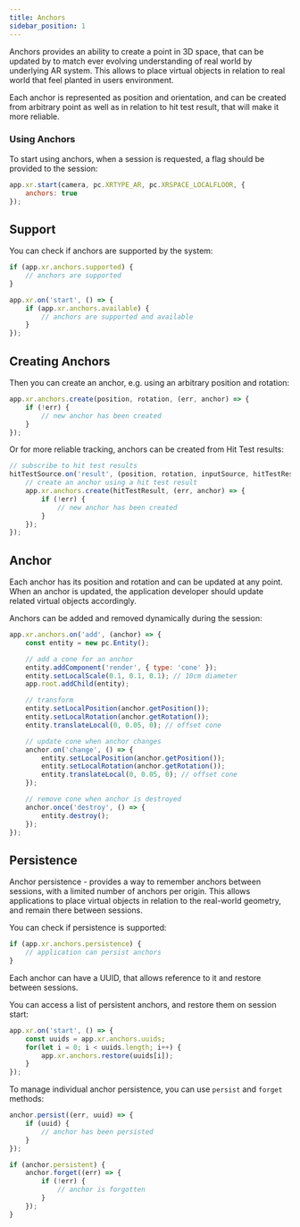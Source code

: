 ```yaml
---
title: Anchors
sidebar_position: 1
---
```


Anchors provides an ability to create a point in 3D space, that can be updated by to match ever evolving understanding of real world by underlying AR system. This allows to place virtual objects in relation to real world that feel planted in users environment.

Each anchor is represented as position and orientation, and can be created from arbitrary point as well as in relation to hit test result, that will make it more reliable.

### Using Anchors

To start using anchors, when a session is requested, a flag should be provided to the session:

```javascript
app.xr.start(camera, pc.XRTYPE_AR, pc.XRSPACE_LOCALFLOOR, {
    anchors: true
});
```

## Support

You can check if anchors are supported by the system:

```javascript
if (app.xr.anchors.supported) {
    // anchors are supported
}

app.xr.on('start', () => {
    if (app.xr.anchors.available) {
        // anchors are supported and available
    }
});
```

## Creating Anchors

Then you can create an anchor, e.g. using an arbitrary position and rotation:

```javascript
app.xr.anchors.create(position, rotation, (err, anchor) => {
    if (!err) {
        // new anchor has been created
    }
});
```

Or for more reliable tracking, anchors can be created from Hit Test results:

```javascript
// subscribe to hit test results
hitTestSource.on('result', (position, rotation, inputSource, hitTestResult) => {
    // create an anchor using a hit test result
    app.xr.anchors.create(hitTestResult, (err, anchor) => {
        if (!err) {
            // new anchor has been created
        }
    });
});
```

## Anchor

Each anchor has its position and rotation and can be updated at any point. When an anchor is updated, the application developer should update related virtual objects accordingly.

Anchors can be added and removed dynamically during the session:

```javascript
app.xr.anchors.on('add', (anchor) => {
    const entity = new pc.Entity();

    // add a cone for an anchor
    entity.addComponent('render', { type: 'cone' });
    entity.setLocalScale(0.1, 0.1, 0.1); // 10cm diameter
    app.root.addChild(entity);

    // transform
    entity.setLocalPosition(anchor.getPosition());
    entity.setLocalRotation(anchor.getRotation());
    entity.translateLocal(0, 0.05, 0); // offset cone

    // update cone when anchor changes
    anchor.on('change', () => {
        entity.setLocalPosition(anchor.getPosition());
        entity.setLocalRotation(anchor.getRotation());
        entity.translateLocal(0, 0.05, 0); // offset cone
    });

    // remove cone when anchor is destroyed
    anchor.once('destroy', () => {
        entity.destroy();
    });
});
```

## Persistence

Anchor persistence - provides a way to remember anchors between sessions, with a limited number of anchors per origin.
This allows applications to place virtual objects in relation to the real-world geometry, and remain there between sessions.

You can check if persistence is supported:

```javascript
if (app.xr.anchors.persistence) {
    // application can persist anchors
}
```

Each anchor can have a UUID, that allows reference to it and restore between sessions.

You can access a list of persistent anchors, and restore them on session start:

```javascript
app.xr.on('start', () => {
    const uuids = app.xr.anchors.uuids;
    for(let i = 0; i < uuids.length; i++) {
        app.xr.anchors.restore(uuids[i]);
    }
});
```

To manage individual anchor persistence, you can use `persist` and `forget` methods:

```javascript
anchor.persist((err, uuid) => {
    if (uuid) {
        // anchor has been persisted
    }
});
```

```javascript
if (anchor.persistent) {
    anchor.forget((err) => {
        if (!err) {
            // anchor is forgotten
        }
    });
}
```